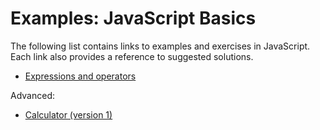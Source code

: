 # Examples: JavaScript Basics

The following list contains links to examples and exercises in JavaScript. Each link also provides a reference to suggested solutions.
- [Expressions and operators](https://jsfiddle.net/joseortiz/83k5cdp4/)

Advanced:
- [Calculator (version 1)](https://jsfiddle.net/joseortiz/4j7o8a2u/)

